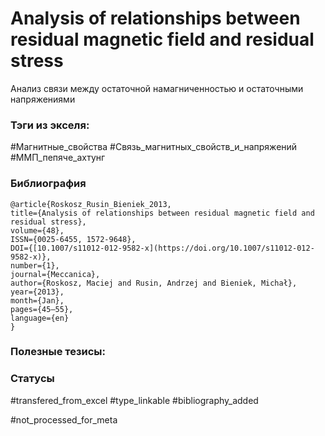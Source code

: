 # Analysis of relationships between residual magnetic field and residual stress

Анализ связи между остаточной намагниченностью и остаточными напряжениями

### Тэги из экселя:
#Магнитные_свойства 
#Связь_магнитных_свойств_и_напряжений 
#ММП_пепяче_ахтунг

### Библиография
```
@article{Roskosz_Rusin_Bieniek_2013,
title={Analysis of relationships between residual magnetic field and residual stress},
volume={48},
ISSN={0025-6455, 1572-9648},
DOI={[10.1007/s11012-012-9582-x](https://doi.org/10.1007/s11012-012-9582-x)},
number={1},
journal={Meccanica},
author={Roskosz, Maciej and Rusin, Andrzej and Bieniek, Michał},
year={2013},
month={Jan},
pages={45–55},
language={en}
}
```

### Полезные тезисы:

### Статусы
#transfered_from_excel 
#type_linkable 
#bibliography_added

#not_processed_for_meta
